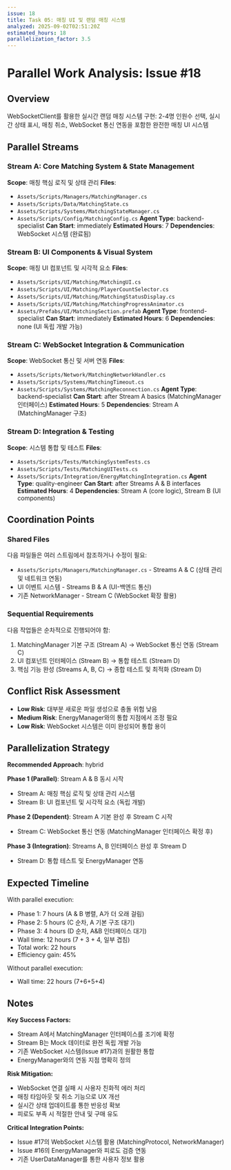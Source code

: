 ```yaml
---
issue: 18
title: Task 05: 매칭 UI 및 랜덤 매칭 시스템
analyzed: 2025-09-02T02:51:20Z
estimated_hours: 18
parallelization_factor: 3.5
---
```


# Parallel Work Analysis: Issue #18

## Overview
WebSocketClient를 활용한 실시간 랜덤 매칭 시스템 구현: 2-4명 인원수 선택, 실시간 상태 표시, 매칭 취소, WebSocket 통신 연동을 포함한 완전한 매칭 UI 시스템

## Parallel Streams

### Stream A: Core Matching System & State Management
**Scope**: 매칭 핵심 로직 및 상태 관리
**Files**:
- `Assets/Scripts/Managers/MatchingManager.cs`
- `Assets/Scripts/Data/MatchingState.cs`
- `Assets/Scripts/Systems/MatchingStateManager.cs`
- `Assets/Scripts/Config/MatchingConfig.cs`
**Agent Type**: backend-specialist
**Can Start**: immediately
**Estimated Hours**: 7
**Dependencies**: WebSocket 시스템 (완료됨)

### Stream B: UI Components & Visual System
**Scope**: 매칭 UI 컴포넌트 및 시각적 요소
**Files**:
- `Assets/Scripts/UI/Matching/MatchingUI.cs`
- `Assets/Scripts/UI/Matching/PlayerCountSelector.cs`
- `Assets/Scripts/UI/Matching/MatchingStatusDisplay.cs`
- `Assets/Scripts/UI/Matching/MatchingProgressAnimator.cs`
- `Assets/Prefabs/UI/MatchingSection.prefab`
**Agent Type**: frontend-specialist
**Can Start**: immediately
**Estimated Hours**: 6
**Dependencies**: none (UI 독립 개발 가능)

### Stream C: WebSocket Integration & Communication
**Scope**: WebSocket 통신 및 서버 연동
**Files**:
- `Assets/Scripts/Network/MatchingNetworkHandler.cs`
- `Assets/Scripts/Systems/MatchingTimeout.cs`
- `Assets/Scripts/Systems/MatchingReconnection.cs`
**Agent Type**: backend-specialist
**Can Start**: after Stream A basics (MatchingManager 인터페이스)
**Estimated Hours**: 5
**Dependencies**: Stream A (MatchingManager 구조)

### Stream D: Integration & Testing
**Scope**: 시스템 통합 및 테스트
**Files**:
- `Assets/Scripts/Tests/MatchingSystemTests.cs`
- `Assets/Scripts/Tests/MatchingUITests.cs`
- `Assets/Scripts/Integration/EnergyMatchingIntegration.cs`
**Agent Type**: quality-engineer
**Can Start**: after Streams A & B interfaces
**Estimated Hours**: 4
**Dependencies**: Stream A (core logic), Stream B (UI components)

## Coordination Points

### Shared Files
다음 파일들은 여러 스트림에서 참조하거나 수정이 필요:
- `Assets/Scripts/Managers/MatchingManager.cs` - Streams A & C (상태 관리 및 네트워크 연동)
- UI 이벤트 시스템 - Streams B & A (UI-백엔드 통신)
- 기존 NetworkManager - Stream C (WebSocket 확장 활용)

### Sequential Requirements
다음 작업들은 순차적으로 진행되어야 함:
1. MatchingManager 기본 구조 (Stream A) → WebSocket 통신 연동 (Stream C)
2. UI 컴포넌트 인터페이스 (Stream B) → 통합 테스트 (Stream D)
3. 핵심 기능 완성 (Streams A, B, C) → 종합 테스트 및 최적화 (Stream D)

## Conflict Risk Assessment
- **Low Risk**: 대부분 새로운 파일 생성으로 충돌 위험 낮음
- **Medium Risk**: EnergyManager와의 통합 지점에서 조정 필요
- **Low Risk**: WebSocket 시스템은 이미 완성되어 통합 용이

## Parallelization Strategy

**Recommended Approach**: hybrid

**Phase 1 (Parallel)**: Stream A & B 동시 시작
- Stream A: 매칭 핵심 로직 및 상태 관리 시스템
- Stream B: UI 컴포넌트 및 시각적 요소 (독립 개발)

**Phase 2 (Dependent)**: Stream A 기본 완성 후 Stream C 시작
- Stream C: WebSocket 통신 연동 (MatchingManager 인터페이스 확정 후)

**Phase 3 (Integration)**: Streams A, B 인터페이스 완성 후 Stream D
- Stream D: 통합 테스트 및 EnergyManager 연동

## Expected Timeline

With parallel execution:
- Phase 1: 7 hours (A & B 병렬, A가 더 오래 걸림)
- Phase 2: 5 hours (C 순차, A 기본 구조 대기)
- Phase 3: 4 hours (D 순차, A&B 인터페이스 대기)
- Wall time: 12 hours (7 + 3 + 4, 일부 겹침)
- Total work: 22 hours
- Efficiency gain: 45%

Without parallel execution:
- Wall time: 22 hours (7+6+5+4)

## Notes

**Key Success Factors:**
- Stream A에서 MatchingManager 인터페이스를 조기에 확정
- Stream B는 Mock 데이터로 완전 독립 개발 가능
- 기존 WebSocket 시스템(Issue #17)과의 원활한 통합
- EnergyManager와의 연동 지점 명확히 정의

**Risk Mitigation:**
- WebSocket 연결 실패 시 사용자 친화적 에러 처리
- 매칭 타임아웃 및 취소 기능으로 UX 개선
- 실시간 상태 업데이트를 통한 반응성 확보
- 피로도 부족 시 적절한 안내 및 구매 유도

**Critical Integration Points:**
- Issue #17의 WebSocket 시스템 활용 (MatchingProtocol, NetworkManager)
- Issue #16의 EnergyManager와 피로도 검증 연동
- 기존 UserDataManager를 통한 사용자 정보 활용